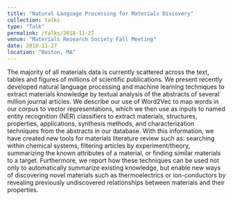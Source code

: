 ```yaml
---
title: "Natural Language Processing for Materials Discovery"
collection: talks
type: "Talk"
permalink: /talks/2018-11-27
venue: "Materials Research Society Fall Meeting"
date: 2018-11-27
location: "Boston, MA"
---
```


The majority of all materials data is currently scattered across the text, tables and figures of millions of scientific publications. We present recently developed natural language processing and machine learning techniques to extract materials knowledge by textual analysis of the abstracts of several million journal articles. We describe our use of Word2Vec to map words in our corpus to vector representations, which we then use as inputs to named entity recognition (NER) classifiers to extract materials, structures, properties, applications, synthesis methods, and characterization techniques from the abstracts in our database. With this information, we have created new tools for materials literature review such as: searching within chemical systems, filtering articles by experiment/theory, summarizing the known attributes of a material, or finding similar materials to a target. Furthermore, we report how these techniques can be used not only to automatically summarize existing knowledge, but enable new ways of discovering novel materials such as thermoelectrics or ion-conductors by revealing previously undiscovered relationships between materials and their properties.
